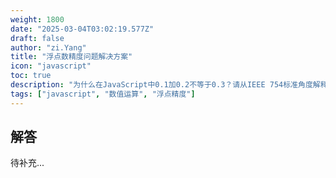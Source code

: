 ```yaml
---
weight: 1800
date: "2025-03-04T03:02:19.577Z"
draft: false
author: "zi.Yang"
title: "浮点数精度问题解决方案"
icon: "javascript"
toc: true
description: "为什么在JavaScript中0.1加0.2不等于0.3？请从IEEE 754标准角度解释原因，并给出两种以上解决该精度问题的实际方案。"
tags: ["javascript", "数值运算", "浮点精度"]
---
```


## 解答

待补充...
